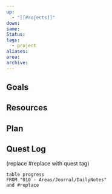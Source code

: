 ```yaml
---
up:
  - "[[Projects]]"
down: 
same: 
Status: 
tags:
  - project
aliases: 
area: 
archive:
---
```

## Goals

## Resources

## Plan

## Quest Log
(replace #replace with quest tag)
```dataview
table progress
FROM "010 - Areas/Journal/DailyNotes"
and #replace
```
